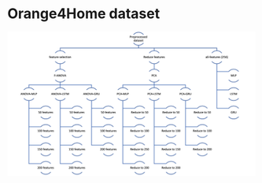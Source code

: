 # Orange4Home dataset

![the architecture of the project](https://github.com/chabousoufian/Orange4Home/blob/master/Picture.jpg?raw=true")